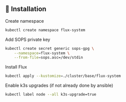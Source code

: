 ## :construction: Installation

Create namespace
```bash
kubectl create namespace flux-system
```

Add SOPS private key
```bash
kubectl create secret generic sops-gpg \
    --namespace=flux-system \
    --from-file=sops.asc=/dev/stdin
```

Install Flux
```bash
kubectl apply --kustomize=./cluster/base/flux-system
```

Enable k3s upgrades (if not already done by ansible)
```bash
kubectl label node --all k3s-upgrade=true
```
